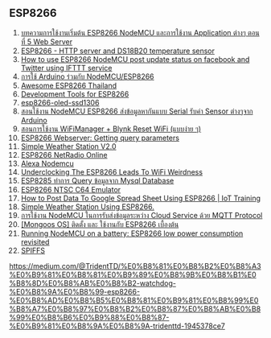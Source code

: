 <h2>ESP8266</h2>
<ol>
      <li> <a href="https://www.thaieasyelec.com/article-wiki/embedded-electronics-application/getting-started-with-esp8266-nodemcu-ch5.html">บทความการใช้งานเริ่มต้น ESP8266 NodeMCU และการใช้งาน Application ต่างๆ ตอนที่ 5 Web Server </a></li>
      <li> <a href="https://www.arduinoslovakia.eu/blog/2019/8/esp8266---http-server-a-senzor-teploty-ds18b20?lang=en">ESP8266 - HTTP server and DS18B20 temperature sensor </a></li>         
      <li> <a href="http://tesrteam.blogspot.com/">How to use ESP8266 NodeMCU post update status on facebook and Twitter using IFTTT service </a></li>
      <li> <a href="https://www.arduinothai.com/article/46/%E0%B8%81%E0%B8%B2%E0%B8%A3%E0%B9%83%E0%B8%8A%E0%B9%89-arduino-%E0%B8%A3%E0%B9%88%E0%B8%A7%E0%B8%A1%E0%B8%81%E0%B8%B1%E0%B8%9A-nodemcu-esp8266">การใช้ Arduino ร่วมกับ NodeMCU/ESP8266 </a></li>      
      <li> <a href="https://github.com/dogrocker/awesome-esp8266-th">Awesome ESP8266 Thailand </a></li>
      <li> <a href="https://www.evernote.com/shard/s563/client/snv?noteGuid=a06ea3a3-6d37-47e3-a2b5-cff52d8ee0e0&noteKey=1f6b5cde3e94380b&sn=https%3A%2F%2Fwww.evernote.com%2Fshard%2Fs563%2Fsh%2Fa06ea3a3-6d37-47e3-a2b5-cff52d8ee0e0%2F1f6b5cde3e94380b&title=Development%2BTools%2Bfor%2BESP8266">Development Tools for ESP8266 </a></li>         
      <li> <a href="https://github.com/ThingPulse/esp8266-oled-ssd1306">esp8266-oled-ssd1306 </a></li>
      <li> <a href="https://www.myarduino.net/article/178/%E0%B8%AA%E0%B8%AD%E0%B8%99%E0%B9%83%E0%B8%8A%E0%B9%89%E0%B8%87%E0%B8%B2%E0%B8%99-nodemcu-esp8266-%E0%B8%AA%E0%B9%88%E0%B8%87%E0%B8%82%E0%B9%89%E0%B8%AD%E0%B8%A1%E0%B8%B9%E0%B8%A5%E0%B8%AB%E0%B8%B2%E0%B8%81%E0%B8%B1%E0%B8%99%E0%B9%81%E0%B8%9A%E0%B8%9A-serial-%E0%B8%A3%E0%B8%B1%E0%B8%9A%E0%B8%84%E0%B9%88%E0%B8%B2-sensor-%E0%B8%95%E0%B9%88%E0%B8%B2%E0%B8%87%E0%B9%86%E0%B8%88%E0%B8%B2%E0%B8%81-arduino?fbclid=IwAR0U5vh83m3ZmgxOSRpp-AKYA0-FInol7LKVivGmSZrB2bfUE4PoJMKhOTw">สอนใช้งาน NodeMCU ESP8266 ส่งข้อมูลหากันแบบ Serial รับค่า Sensor ต่างๆจาก Arduino </a></li>          
      <li> <a href="https://www.youtube.com/watch?v=CDQ8x4J5l-I&fbclid=IwAR2YOFzQtfxWt_oYoTJFg7IxNNTED9UYF_33RJ419FKr6w8uemHGzwRZm98">สอนการใช้งาน WiFiManager + Blynk Reset WiFi (แบบง่าย ๆ) </a></li>
      <li> <a href="https://techtutorialsx.com/2016/10/22/esp8266-webserver-getting-query-parameters/?fbclid=IwAR3XMPnnNYX-u7cc61FrIcCYVC9Dfsft4krkncUsfnVsa3IGFw7Og3_6mek">ESP8266 Webserver: Getting query parameters </a></li>         
      <li> <a href="https://www.instructables.com/id/Indoor-Weather-Station-V20/?fbclid=IwAR10YVsbEhfaBRUAmOv9n17b_ff8lWWLrhwRX_M5kWUOYjvSfFOOMW9gNVI">Simple Weather Station V2.0 </a></li>
      <li> <a href="https://www.facebook.com/groups/arduino.thai/permalink/2304712696238161/">ESP8266 NetRadio Online </a></li>      
      <li> <a href="https://www.facebook.com/groups/arduino.thai/permalink/2228834390492659/">Alexa Nodemcu </a></li>
      <li> <a href="https://hackaday.com/2019/01/04/underclocking-the-esp8266-leads-to-wifi-weirdness/?fbclid=IwAR0SpnDGjQ8fzIp2i4YdANoQMEIFcU-AsiwGuCv_mnCP8mAo5iAxkmVzVwk">Underclocking The ESP8266 Leads To WiFi Weirdness </a></li>         
      <li> <a href="https://iot.jpnet.co.th/esp8285-mysql-database/?fbclid=IwAR2PnIOll8f_h9qut-HoroTNkm8sxh2Y7C6arqmefx4RoakoFy0mQp41sf4">ESP8285 ทำการ Query ข้อมูลจาก Mysql Database </a></li>
      <li> <a href="https://www.hackster.io/janost/esp8266-ntsc-c64-emulator-b91a35?fbclid=IwAR20lXfgT1KvAYZjmb1PdiLAdSe49XdeqxRYRIjWwXRPXjXkHrUJx6i_W3g">ESP8266 NTSC C64 Emulator </a></li>        
      <li> <a href="https://www.youtube.com/watch?v=Fq1kgt_auns&fbclid=IwAR1sMN4yvjBGgBsg80mXNg_tX4DJkFl11bZGxqzRkhVyucogIT6_HH401ys">How to Post Data To Google Spread Sheet Using ESP8266 | IoT Training </a></li>
      <li> <a href="https://www.instructables.com/id/Simple-Weather-Station-Using-ESP8266/?fbclid=IwAR3--ArFKdEdsAk9YVZQM7O7eAUvQGPW2k8s0RUnQK6Rd_r3nazaqTreOuE">Simple Weather Station Using ESP8266. </a></li>         
      <li> <a href="https://medium.com/worasuchad/%E0%B8%81%E0%B8%B2%E0%B8%A3%E0%B9%83%E0%B8%8A%E0%B9%89%E0%B8%87%E0%B8%B2%E0%B8%99-nodemcu-%E0%B9%83%E0%B8%99%E0%B8%81%E0%B8%B2%E0%B8%A3%E0%B8%A3%E0%B8%B1%E0%B8%9A%E0%B8%AA%E0%B9%88%E0%B8%87%E0%B8%82%E0%B9%89%E0%B8%AD%E0%B8%A1%E0%B8%B9%E0%B8%A5%E0%B8%A3%E0%B8%B0%E0%B8%AB%E0%B8%A7%E0%B9%88%E0%B8%B2%E0%B8%87-cloud-service-%E0%B8%94%E0%B9%89%E0%B8%A7%E0%B8%A2-mqtt-protocol-91318affffeb">การใช้งาน NodeMCU ในการรับส่งข้อมูลระหว่าง Cloud Service ด้วย MQTT Protocol </a></li>
      <li> <a href="https://medium.com/@batman12922/mongoos-os-%E0%B8%95%E0%B8%B4%E0%B8%94%E0%B8%95%E0%B8%B1%E0%B9%89%E0%B8%87-%E0%B9%81%E0%B8%A5%E0%B8%B0-%E0%B9%83%E0%B8%8A%E0%B9%89%E0%B8%87%E0%B8%B2%E0%B8%99%E0%B8%81%E0%B8%B1%E0%B8%9A-esp8266-%E0%B9%80%E0%B8%9A%E0%B8%B7%E0%B9%89%E0%B8%AD%E0%B8%87%E0%B8%95%E0%B9%89%E0%B8%99-34e8ece1c5b9">[Mongoos OS] ติดตั้ง และ ใช้งานกับ ESP8266 เบื้องต้น </a></li>      
      <li> <a href="https://tinker.yeoman.com.au/2016/05/29/running-nodemcu-on-a-battery-esp8266-low-power-consumption-revisited/?fbclid=IwAR3bfZK-ejHaTpjhE1-nFwn4E3lmyfr7d1GNp3xtyj9QWrAGzLMDHbf6CdY">Running NodeMCU on a battery: ESP8266 low power consumption revisited </a></li>
      <li> <a href="https://www.facebook.com/groups/1797112293924050/permalink/2078565229112087/">SPIFFS </a></li>                   
</ol>

https://medium.com/@TridentTD/%E0%B8%81%E0%B8%B2%E0%B8%A3%E0%B9%81%E0%B8%81%E0%B9%89%E0%B8%9B%E0%B8%B1%E0%B8%8D%E0%B8%AB%E0%B8%B2-watchdog-%E0%B8%9A%E0%B8%99-esp8266-%E0%B8%AD%E0%B8%B5%E0%B8%81%E0%B9%81%E0%B8%99%E0%B8%A7%E0%B8%97%E0%B8%B2%E0%B8%87%E0%B8%AB%E0%B8%99%E0%B8%B6%E0%B9%88%E0%B8%87-%E0%B9%81%E0%B8%9A%E0%B8%9A-tridenttd-1945378ce7

